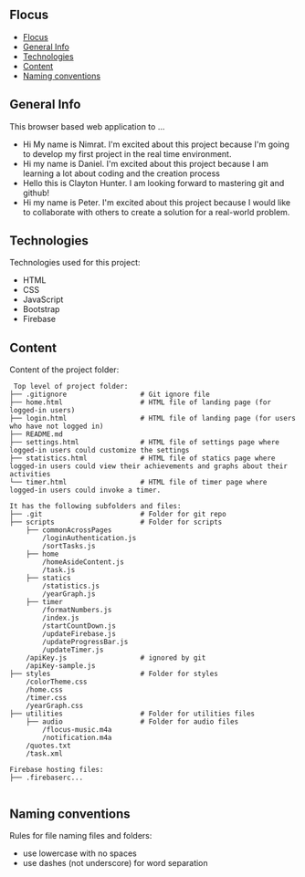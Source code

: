 ## Flocus

- [Flocus](#flocus)
- [General Info](#general-info)
- [Technologies](#technologies)
- [Content](#content)
- [Naming conventions](#naming-conventions)

## General Info
This browser based web application to ...
* Hi My name is Nimrat. I'm excited about this project because I'm going to develop my first project in the real time environment. 
* Hi my name is Daniel. I'm excited about this project because I am learning a lot about coding and the creation process
* Hello this is Clayton Hunter. I am looking forward to mastering git and github!
* Hi my name is Peter.  I'm excited about this project because I would like to collaborate with others to create a solution for a real-world problem.

## Technologies
Technologies used for this project:
* HTML
* CSS
* JavaScript
* Bootstrap 
* Firebase
	
## Content
Content of the project folder:

```
 Top level of project folder: 
├── .gitignore                  # Git ignore file
├── home.html                   # HTML file of landing page (for logged-in users)
├── login.html                  # HTML file of landing page (for users who have not logged in)
├── README.md               
├── settings.html               # HTML file of settings page where logged-in users could customize the settings
├── statistics.html             # HTML file of statics page where logged-in users could view their achievements and graphs about their activities
└── timer.html                  # HTML file of timer page where logged-in users could invoke a timer.

It has the following subfolders and files:
├── .git                        # Folder for git repo
├── scripts                     # Folder for scripts
    ├── commonAcrossPages
        /loginAuthentication.js
        /sortTasks.js
    ├── home
        /homeAsideContent.js
        /task.js        
    ├── statics
        /statistics.js
        /yearGraph.js
    ├── timer
        /formatNumbers.js
        /index.js
        /startCountDown.js
        /updateFirebase.js
        /updateProgressBar.js
        /updateTimer.js
    /apiKey.js                  # ignored by git
    /apiKey-sample.js
├── styles                      # Folder for styles
    /colorTheme.css
    /home.css
    /timer.css
    /yearGraph.css
├── utilities                   # Folder for utilities files    
    ├── audio                   # Folder for audio files
        /flocus-music.m4a
        /notification.m4a
    /quotes.txt
    /task.xml

Firebase hosting files: 
├── .firebaserc...


```
## Naming conventions
Rules for file naming files and folders:
* use lowercase with no spaces
* use dashes (not underscore) for word separation

